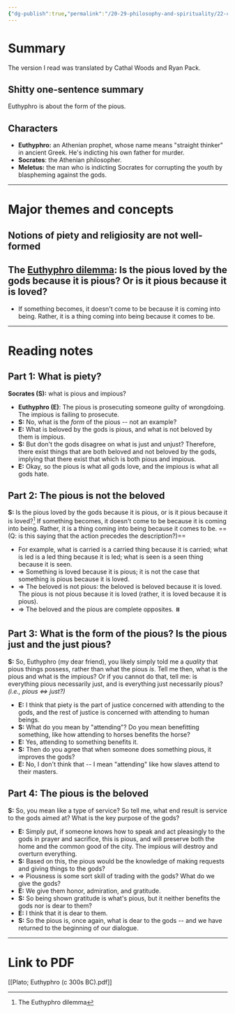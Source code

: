 ```yaml
---
{"dg-publish":true,"permalink":"/20-29-philosophy-and-spirituality/22-classical/22-02-plato-c-300s-bc/plato-euthyphro-c-300s-bc/","tags":[" #philosophy/classical"," #philosophy/plato"," #philosophy/religion"]}
---
```



# Summary

The version I read was translated by Cathal Woods and Ryan Pack.

## Shitty one-sentence summary

Euthyphro is about the form of the pious.

## Characters

- **Euthyphro:** an Athenian prophet, whose name means "straight thinker" in ancient Greek. He's indicting his own father for murder. 
- **Socrates**: the Athenian philosopher.
- **Meletus:** the man who is indicting Socrates for corrupting the youth by blaspheming against the gods. 

---
# Major themes and concepts

## Notions of piety and religiosity are not well-formed

## The [Euthyphro dilemma](https://en.wikipedia.org/wiki/Euthyphro_dilemma): Is the pious loved by the gods because it is pious? Or is it pious because it is loved? 

- If something becomes, it doesn't come to be because it is coming into being. Rather, it is a thing coming into being because it comes to be. 

---
# Reading notes

## Part 1: What is piety? 

**Socrates (S):** what is pious and impious? 
- **Euthyphro (E)**: The pious is prosecuting someone guilty of wrongdoing. The impious is failing to prosecute. 
- **S:** No, what is the *form* of the pious -- not an example? 
- **E:** What is beloved by the gods is pious, and what is not beloved by them is impious. 
- **S:** But don't the gods disagree on what is just and unjust? Therefore, there exist things that are both beloved and not beloved by the gods, implying that there exist that which is both pious and impious. 
- **E:** Okay, so the pious is what all gods love, and the impious is what all gods hate. 

## Part 2: The pious is not the beloved 

**S:** Is the pious loved by the gods because it is pious, or is it pious because it is loved?[^1] If something becomes, it doesn't come to be because it is coming into being. Rather, it is a thing coming into being because it comes to be. ==(Q: is this saying that the action precedes the description?)==
- For example, what is carried is a carried thing because it is carried; what is led is a led thing because it is led; what is seen is a seen thing because it is seen.
- ⇒ Something is loved because it is pious; it is not the case that something is pious because it is loved. 
- ⇒ The beloved is not pious: the beloved is beloved because it is loved. The pious is not pious because it is loved (rather, it is loved because it is pious). 
- ⇒ The beloved and the pious are complete opposites. ⏸️

[^1]: The Euthyphro dilemma

## Part 3: What is the form of the pious? Is the pious just and the just pious?

**S:** So, Euthyphro (my dear friend), you likely simply told me a *quality* that pious things possess, rather than what the pious *is*. Tell me then, what is the pious and what is the impious? Or if you cannot do that, tell me: is everything pious necessarily just, and is everything just necessarily pious? *(i.e., pious ⇔ just?)*
- **E:** I think that piety is the part of justice concerned with attending to the gods, and the rest of justice is concerned with attending to human beings. 
- **S:** What do you mean by "attending"? Do you mean benefitting something, like how attending to horses benefits the horse? 
- **E:** Yes, attending to something benefits it. 
- **S:** Then do you agree that when someone does something pious, it improves the gods? 
- **E:** No, I don't think that -- I mean "attending" like how slaves attend to their masters. 

## Part 4: The pious is the beloved

**S:** So, you mean like a type of service? So tell me, what end result is service to the gods aimed at? What is the key purpose of the gods? 
- **E:** Simply put, if someone knows how to speak and act pleasingly to the gods in prayer and sacrifice, this is pious, and will preserve both the home and the common good of the city. The impious will destroy and overturn everything. 
- **S:** Based on this, the pious would be the knowledge of making requests and giving things to the gods? 
- ⇒ Piousness is some sort skill of trading with the gods? What do we give the gods? 
- **E:** We give them honor, admiration, and gratitude. 
- **S:** So being shown gratitude is what's pious, but it neither benefits the gods nor is dear to them? 
- **E:** I think that it is dear to them. 
- **S:** So the pious is, once again, what is dear to the gods -- and we have returned to the beginning of our dialogue. 

---
# Link to PDF

[[Plato; Euthyphro (c 300s BC).pdf]]
